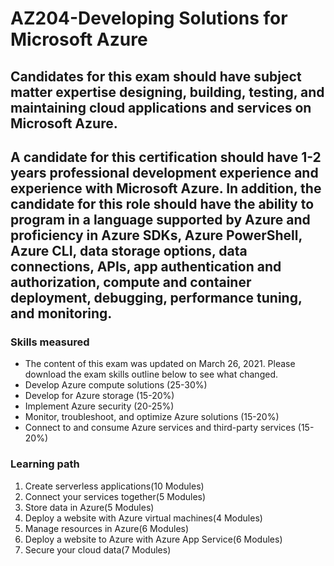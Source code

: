 # AZ204-Developing Solutions for Microsoft Azure

## Candidates for this exam should have subject matter expertise designing, building, testing, and maintaining cloud applications and services on Microsoft Azure.

## A candidate for this certification should have 1-2 years professional development experience and experience with Microsoft Azure. In addition, the candidate for this role should have the ability to program in a language supported by Azure and proficiency in Azure SDKs, Azure PowerShell, Azure CLI, data storage options, data connections, APIs, app authentication and authorization, compute and container deployment, debugging, performance tuning, and monitoring.

### Skills measured
- The content of this exam was updated on March 26, 2021. Please download the exam skills outline below to see what changed.
- Develop Azure compute solutions (25-30%)
- Develop for Azure storage (15-20%)
- Implement Azure security (20-25%)
- Monitor, troubleshoot, and optimize Azure solutions (15-20%)
- Connect to and consume Azure services and third-party services (15-20%)

### Learning path
1. Create serverless applications(10 Modules)
2. Connect your services together(5 Modules)
3. Store data in Azure(5 Modules)
4. Deploy a website with Azure virtual machines(4 Modules)
5. Manage resources in Azure(6 Modules)
6. Deploy a website to Azure with Azure App Service(6 Modules)
7. Secure your cloud data(7 Modules)
